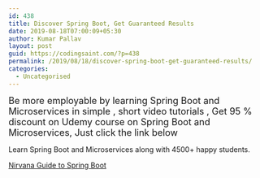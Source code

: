 ```yaml
---
id: 438
title: Discover Spring Boot, Get Guaranteed Results
date: 2019-08-18T07:00:09+05:30
author: Kumar Pallav
layout: post
guid: https://codingsaint.com/?p=438
permalink: /2019/08/18/discover-spring-boot-get-guaranteed-results/
categories:
  - Uncategorised
---
```

<span style="font-size: large;">Be more employable by learning Spring Boot and Microservices in simple , short video tutorials , Get 95 % discount on Udemy course on Spring Boot and Microservices, Just click the link below</span>

Learn Spring Boot and Microservices along with 4500+ happy students.

[Nirvana Guide to Spring Boot](https://www.udemy.com/course/spring-boot-and-rest-api/?couponCode=SPRING50)

&nbsp;